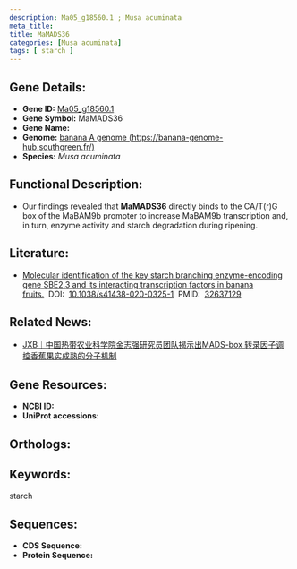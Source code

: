 ```yaml
---
description: Ma05_g18560.1 ; Musa acuminata
meta_title:
title: MaMADS36
categories: [Musa acuminata]
tags: [ starch ]
---
```


## Gene Details:
- **Gene ID:**	[Ma05_g18560.1]()
- **Gene Symbol:** MaMADS36
- **Gene Name:** 
- **Genome:** [banana A genome (https://banana-genome-hub.southgreen.fr/)]()
- **Species:** *Musa acuminata*

## Functional Description:
   -  Our findings revealed that **MaMADS36** directly binds to the CA/T(r)G box of the MaBAM9b promoter to increase MaBAM9b transcription and, in turn, enzyme activity and starch degradation during ripening.

## Literature:
   - [Molecular identification of the key starch branching enzyme-encoding gene SBE2.3 and its interacting transcription factors in banana fruits.]( https://academic.oup.com/jxb/article/72/20/7078/6324224)&nbsp;&nbsp;DOI:&nbsp;&nbsp;[10.1038/s41438-020-0325-1](https://academic.oup.com/jxb/article/72/20/7078/6324224)&nbsp;&nbsp;PMID:&nbsp;&nbsp;[32637129](https://pubmed.ncbi.nlm.nih.gov/32637129/)

## Related News:
   - [JXB︱中国热带农业科学院金志强研究员团队揭示出MADS-box 转录因子调控香蕉果实成熟的分子机制](https://mp.weixin.qq.com/s?__biz=Mzg3MDEwNDEyMg==&mid=2247514229&idx=7&sn=4bb4fc43a4a22e43602331b006148bdb&chksm=ce901520f9e79c3606d4c2c03161a9ae1f628e87574f4f16d3b23aa17cdd92df4c4d2c5cfaa9&scene=27#wechat_redirect)

## Gene Resources:
- **NCBI ID:** [](https://www.ncbi.nlm.nih.gov/gene/?term=)
- **UniProt accessions:** [](https://www.uniprot.org/uniprotkb//entry)

## Orthologs:


## Keywords:
starch

## Sequences:
- **CDS Sequence:**
- **Protein Sequence:**
